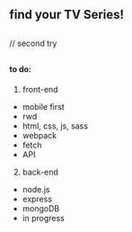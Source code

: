 ## find your TV Series!

##

// second try

##

#### to do:

1. front-end

- mobile first
- rwd
- html, css, js, sass
- webpack
- fetch
- API

2. back-end

- node.js
- express
- mongoDB
- in progress
